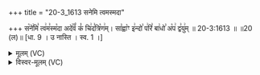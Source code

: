 +++
title = "20-3_1613 सनेमि त्वमस्मदा"

+++
स꣡ने꣢मि꣣ त्व꣢म꣣स्म꣡दा अदे꣢꣯वं꣣ कं꣡ चि꣢द꣣त्रि꣡ण꣢म्। सा꣣ह्वा꣡ꣳ इ꣢न्दो꣣ प꣢रि꣣ बा꣢धो꣣ अ꣡प꣢ द्व꣣यु꣢म् ॥ 20-3:1613 ॥ ॥20 (ल)॥ [धा. 9 । उ नास्ति । स्व. 1 ।]

<details><summary>मूलम् (VC)</summary>

स꣡ने꣢मि꣣ त्व꣢म꣣स्म꣡दा अदे꣢꣯वं꣣ कं꣡ चि꣢द꣣त्रि꣡ण꣢म् । सा꣣ह्वा꣡ꣳ इ꣢न्दो꣣ प꣢रि꣣ बा꣢धो꣣ अ꣡प꣢ द्व꣣यु꣢म् ॥१६१३॥
</details>

<details><summary>विस्वर-मूलम् (VC)</summary>

सनेमि त्वमस्मदा अदेवं कं चिदत्रिणम् । साह्वाꣳ इन्दो परि बाधो अप द्वयुम् ॥१६१३॥
</details>